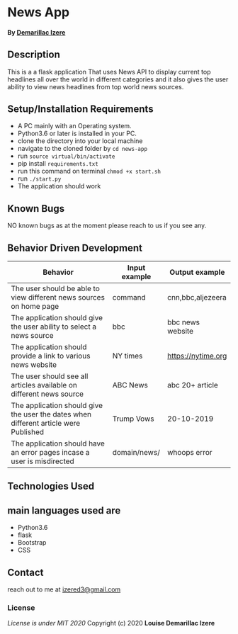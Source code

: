 # News App
#### By **[Demarillac Izere](https://github.com/demarillacizere)**
## Description
This is a a flask application That uses News API to display current top headlines all over the world in different categories and it also gives the user  ability to view news headlines from top world news sources.
## Setup/Installation Requirements
* A PC mainly with an Operating system.
* Python3.6 or later is installed in your PC.
* clone the directory into your local machine
* navigate to the cloned folder by `cd news-app`
* run `source virtual/bin/activate`
* pip install `requirements.txt`
* run this command on terminal `chmod +x start.sh`
* run `./start.py`
* The application should work
## Known Bugs
NO known bugs as at the moment please reach to us if you see any.
## Behavior Driven Development

| __Behavior__  | __Input example__ | __Output example__ |
| ------------- | ----------------- | ------------------ |
| The user should be able to view different news sources on home page  | command   | cnn,bbc,aljezeera |
| The application should give the user ability to select a news source |bbc | bbc news website |
| The application should provide a link to various news website | NY times | https://nytime.org |
| The user should see all articles available on different news source  | ABC News | abc 20+ article |
| The application should give the user the dates when different article were Published | Trump Vows | 20-10-2019 |
| The application should have an error pages incase a user is misdirected   | domain/news/ | whoops error |


## Technologies Used
## main languages used are
* Python3.6
* flask
* Bootstrap
* CSS

## Contact
reach out to me at izered3@gmail.com
### License
*License is under MIT 2020*
Copyright (c) 2020 **Louise Demarillac Izere**

